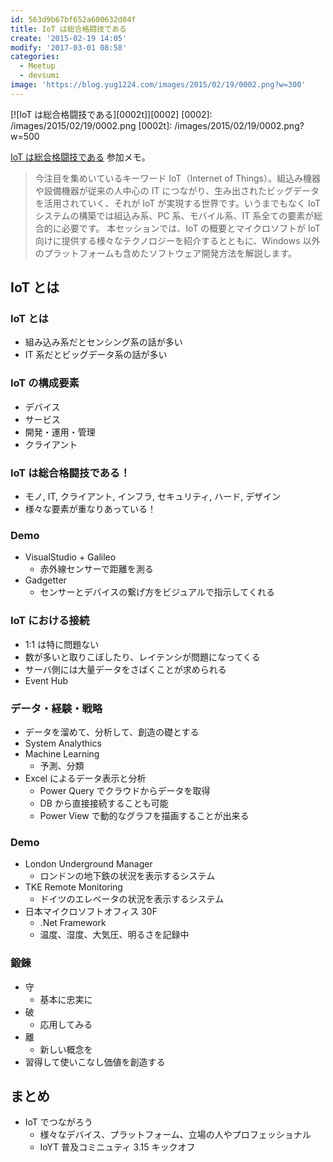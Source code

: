 ```yaml
---
id: 563d9b67bf652a600632d04f
title: IoT は総合格闘技である
create: '2015-02-19 14:05'
modify: '2017-03-01 08:58'
categories:
  - Meetup
  - devsumi
image: 'https://blog.yug1224.com/images/2015/02/19/0002.png?w=300'
---
```


[![IoT は総合格闘技である][0002t]][0002]
[0002]: /images/2015/02/19/0002.png
[0002t]: /images/2015/02/19/0002.png?w=500

[IoT は総合格闘技である](http://event.shoeisha.jp/devsumi/20150219/session/645/) 参加メモ。

> 今注目を集めいているキーワード IoT（Internet of Things）。組込み機器や設備機器が従来の人中心の IT につながり、生み出されたビッグデータを活用されていく、それが IoT が実現する世界です。いうまでもなく IoT システムの構築では組込み系、PC 系、モバイル系、IT 系全ての要素が総合的に必要です。
> 本セッションでは、IoT の概要とマイクロソフトが IoT 向けに提供する様々なテクノロジーを紹介するとともに、Windows 以外のプラットフォームも含めたソフトウェア開発方法を解説します。

<!-- more -->

## IoT とは

### IoT とは

- 組み込み系だとセンシング系の話が多い
- IT 系だとビッグデータ系の話が多い

### IoT の構成要素

- デバイス
- サービス
- 開発・運用・管理
- クライアント

### IoT は総合格闘技である！

- モノ, IT, クライアント, インフラ, セキュリティ, ハード, デザイン
- 様々な要素が重なりあっている！

### Demo

- VisualStudio + Galileo
  - 赤外線センサーで距離を測る
- Gadgetter
  - センサーとデバイスの繋げ方をビジュアルで指示してくれる

### IoT における接続

- 1:1 は特に問題ない
- 数が多いと取りこぼしたり、レイテンシが問題になってくる
- サーバ側には大量データをさばくことが求められる
- Event Hub

### データ・経験・戦略

- データを溜めて、分析して、創造の礎とする
- System Analythics
- Machine Learning
  - 予測、分類
- Excel によるデータ表示と分析
  - Power Query でクラウドからデータを取得
  - DB から直接接続することも可能
  - Power View で動的なグラフを描画することが出来る

### Demo

- London Underground Manager
  - ロンドンの地下鉄の状況を表示するシステム
- TKE Remote Monitoring
  - ドイツのエレベータの状況を表示するシステム
- 日本マイクロソフトオフィス 30F
  - .Net Framework
  - 温度、湿度、大気圧、明るさを記録中

### 鍛錬

- 守
  - 基本に忠実に
- 破
  - 応用してみる
- 離
  - 新しい概念を
- 習得して使いこなし価値を創造する

## まとめ

- IoT でつながろう
  - 様々なデバイス、プラットフォーム、立場の人やプロフェッショナル
  - IoYT 普及コミニュティ 3.15 キックオフ

